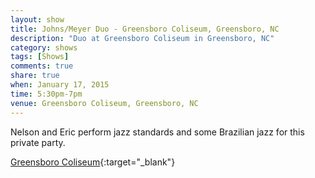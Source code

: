 ```yaml
---
layout: show
title: Johns/Meyer Duo - Greensboro Coliseum, Greensboro, NC
description: "Duo at Greensboro Coliseum in Greensboro, NC"
category: shows
tags: [Shows]
comments: true
share: true
when: January 17, 2015
time: 5:30pm-7pm
venue: Greensboro Coliseum, Greensboro, NC
---
```


Nelson and Eric perform jazz standards and some Brazilian jazz for this private party.

[Greensboro Coliseum](https://www.google.com/maps/place/36%C2%B003'29.3%22N+79%C2%B049'34.7%22W/@36.058138,-79.826302,17z/data=!3m1!4b1!4m2!3m1!1s0x0:0x0){:target="_blank"}

